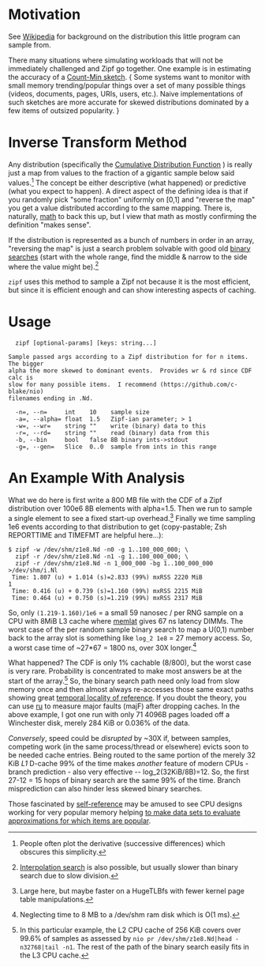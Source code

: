 Motivation
==========
See [Wikipedia](https://en.wikipedia.org/wiki/Zipf's_law) for background on the
distribution this little program can sample from.

There many situations where simulating workloads that will not be immediately
challenged and Zipf go together.  One example is in estimating the accuracy of a
[Count-Min sketch](https://en.wikipedia.org/wiki/Count%E2%80%93min_sketch).
{ Some systems want to monitor with small memory trending/popular things over a
set of many possible things (videos, documents, pages, URIs, users, etc.).
Naive implementations of such sketches are more accurate for skewed
distributions dominated by a few items of outsized popularity. }

Inverse Transform Method
========================
Any distribution (specifically the [Cumulative Distribution
Function](https://en.wikipedia.org/wiki/Cumulative_distribution_function) ) is
really just a map from values to the fraction of a gigantic sample below said
values.[^1]  The concept be either descriptive (what happened) or predictive
(what you expect to happen).  A direct aspect of the defining idea is that if
you randomly pick "some fraction" uniformly on [0,1] and "reverse the map" you
get a value distributed according to the same mapping.  There is, naturally,
[math](https://en.wikipedia.org/wiki/Inverse_transform_sampling) to back this
up, but I view that math as mostly confirming the definition "makes sense".

If the distribution is represented as a bunch of numbers in order in an array,
"reversing the map" is just a search problem solvable with good old [binary
searches](https://en.wikipedia.org/wiki/Binary_search_algorithm) (start with the
whole range, find the middle & narrow to the side where the value might be).[^2]

`zipf` uses this method to sample a Zipf not because it is the most efficient,
but since it is efficient enough and can show interesting aspects of caching.

Usage
=====
```
  zipf [optional-params] [keys: string...]

Sample passed args according to a Zipf distribution for for n items.  The bigger
alpha the more skewed to dominant events.  Provides wr & rd since CDF calc is
slow for many possible items.  I recommend (https://github.com/c-blake/nio)
filenames ending in .Nd.

  -n=, --n=     int    10    sample size
  -a=, --alpha= float  1.5   Zipf-ian parameter; > 1
  -w=, --wr=    string ""    write (binary) data to this
  -r=, --rd=    string ""    read (binary) data from this
  -b, --bin     bool   false 8B binary ints->stdout
  -g=, --gen=   Slice  0..0  sample from ints in this range
```

An Example With Analysis
========================
What we do here is first write a 800 MB file with the CDF of a Zipf distribution
over 100e6 8B elements with alpha=1.5.  Then we run to sample a single element
to see a fixed start-up overhead.[^3]  Finally we time sampling 1e6 events
according to that distribution to get (copy-pastable; Zsh REPORTTIME and TIMEFMT
are helpful here...):
```
$ zipf -w /dev/shm/z1e8.Nd -n0 -g 1..100_000_000; \
  zipf -r /dev/shm/z1e8.Nd -n1 -g 1..100_000_000; \
  zipf -r /dev/shm/z1e8.Nd -n 1_000_000 -bg 1..100_000_000 >/dev/shm/i.Nl
 Time: 1.807 (u) + 1.014 (s)=2.833 (99%) mxRSS 2220 MiB
1
 Time: 0.416 (u) + 0.739 (s)=1.160 (99%) mxRSS 2215 MiB
 Time: 0.464 (u) + 0.750 (s)=1.219 (99%) mxRSS 2317 MiB
```
So, only `(1.219-1.160)/1e6` = a small 59 nanosec / per RNG sample on a CPU with
8MiB L3 cache where [memlat](memlat.md) gives 67 ns latency DIMMs.  The worst
case of the per random sample binary search to map a U(0,1) number back to the
array slot is something like `log_2 1e8` = 27 memory access.  So, a worst case
time of ~27\*67 = 1800 ns, over 30X longer.[^4]

What happened?  The CDF is only 1% cachable (8/800), but the worst case is very
rare.  Probability is concentrated to make most answers be at the start of the
array.[^5]  So, the binary search path need only load from slow memory once and
then almost always re-accesses those same exact paths showing great [temporal
locality of reference](https://en.wikipedia.org/wiki/Locality_of_reference).
If you doubt the theory, you can use [ru](ru.md) to measure major faults (majF)
after dropping caches.  In the above example, I got one run with only 71 4096B
pages loaded off a Winchester disk, merely 284 KiB or 0.036% of the data.

*Conversely*, speed could be *disrupted* by ~30X if, between samples, competing
work (in the same process/thread or elsewhere) evicts soon to be needed cache
entries.  Being routed to the same portion of the merely 32 KiB *L1* D-cache 99%
of the time makes *another* feature of modern CPUs - branch prediction - also
very effective -- log_2(32KiB/8B)=12.  So, the first 27-12 = 15 hops of binary
search are the same 99% of the time.  Branch misprediction can also hinder less
skewed binary searches.

Those fascinated by [self-reference](https://en.wikipedia.org/wiki/Ouroboros)
may be amused to see CPU designs working for very popular memory helping [to make
data sets to evaluate approximations for which items are popular](#motivation).

[^1]: People often plot the derivative (successive differences) which obscures this simplicity.

[^2]: [Interpolation search](https://en.wikipedia.org/wiki/Interpolation_search)
is also possible, but usually slower than binary search due to slow division.

[^3]: Large here, but maybe faster on a HugeTLBfs with fewer kernel page table
 manipulations.

[^4]: Neglecting time to 8 MB to a /dev/shm ram disk which is O(1 ms).

[^5]: In this particular example, the L2 CPU cache of 256 KiB covers over 99.6%
of samples as assessed by `nio pr /dev/shm/z1e8.Nd|head -n32768|tail -n1`.  The
rest of the path of the binary search easily fits in the L3 CPU cache.

